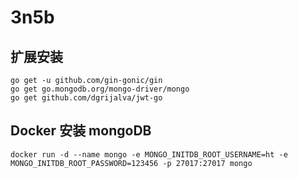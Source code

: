 # 3n5b


## 扩展安装
```shell
go get -u github.com/gin-gonic/gin
go get go.mongodb.org/mongo-driver/mongo
go get github.com/dgrijalva/jwt-go
```

## Docker 安装 mongoDB
```shell
docker run -d --name mongo -e MONGO_INITDB_ROOT_USERNAME=ht -e MONGO_INITDB_ROOT_PASSWORD=123456 -p 27017:27017 mongo
```